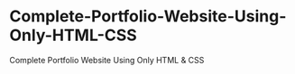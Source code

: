 # Complete-Portfolio-Website-Using-Only-HTML-CSS
Complete Portfolio Website Using Only HTML &amp; CSS
